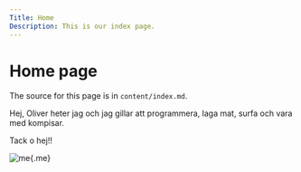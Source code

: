```yaml
---
Title: Home
Description: This is our index page.
---
```


Home page
==========================

The source for this page is in `content/index.md`.

Hej, Oliver heter jag och jag gillar att programmera, laga mat, surfa och vara med kompisar. 

Tack o hej!!

![me](%assets_url%/img/me_pic.jpg){.me}
